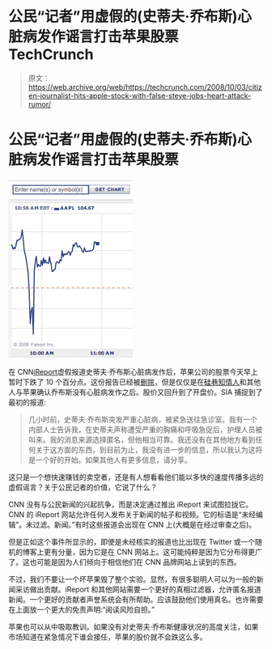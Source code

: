 # 公民“记者”用虚假的(史蒂夫·乔布斯)心脏病发作谣言打击苹果股票 TechCrunch

> 原文：<https://web.archive.org/web/https://techcrunch.com/2008/10/03/citizen-journalist-hits-apple-stock-with-false-steve-jobs-heart-attack-rumor/>

# 公民“记者”用虚假的(史蒂夫·乔布斯)心脏病发作谣言打击苹果股票

![](img/e599dbc02f29d4f6e4254a593076d38b.png)

在 CNN[iReport](https://web.archive.org/web/20230122172346/http://www.ireport.com/index.jspa)虚假报道史蒂夫·乔布斯心脏病发作后，苹果公司的股票今天早上暂时下跌了 10 个百分点。这份报告已经被[删除](https://web.archive.org/web/20230122172346/http://www.ireport.com/docs/DOC-102841)，但是仅仅是在[硅巷知情人](https://web.archive.org/web/20230122172346/http://www.alleyinsider.com/2008/10/apple-s-steve-jobs-rushed-to-er-after-heart-attack-says-cnn-citizen-journalist)和其他人与苹果确认乔布斯没有心脏病发作之后。股价又回升到了开盘价。SIA 捕捉到了最初的报道:

> 几小时前，史蒂夫·乔布斯突发严重心脏病，被紧急送往急诊室。我有一个内部人士告诉我，在史蒂夫声称遭受严重的胸痛和呼吸急促后，护理人员被叫来。我的消息来源选择匿名，但他相当可靠。我还没有在其他地方看到任何关于这方面的东西，到目前为止，我没有进一步的信息，所以我认为这将是一个好的开始。如果其他人有更多信息，请分享。

这只是一个想快速赚钱的卖空者，还是有人想看看他们能以多快的速度传播多远的虚假谣言？关于公民记者的价值，它说了什么？

CNN 没有与公民新闻的兴起抗争，而是决定通过推出 iReport 来试图拉拢它。CNN 的 iReport 网站允许任何人发布关于新闻的帖子和视频。它的标语是“未经编辑”。未过滤。新闻。”有时这些报道会出现在 CNN 上(大概是在经过审查之后)。

但是正如这个事件所显示的，即使是未经核实的报道也比出现在 Twitter 或一个随机的博客上更有分量，因为它是在 CNN 网站上。这可能纯粹是因为它分布得更广了。这也可能是因为人们倾向于相信他们在 CNN 品牌网站上读到的东西。

不过，我们不要让一个坏苹果毁了整个实验。显然，有很多聪明人可以为一般的新闻采访做出贡献。iReport 和其他网站需要一个更好的真相过滤器，允许匿名报道新闻。一个更好的贡献者声誉系统会有所帮助。应该鼓励他们使用真名。也许需要在上面放一个更大的免责声明:“阅读风险自担。”

苹果也可以从中吸取教训。如果没有对史蒂夫·乔布斯健康状况的高度关注，如果市场知道在紧急情况下谁会接任，苹果的股价就不会跌这么多。